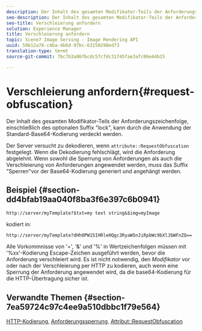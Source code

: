 ```yaml
---
description: Der Inhalt des gesamten Modifikator-Teils der Anforderungszeichenfolge, einschließlich des optionalen Suffix "lock", kann durch die Anwendung der Standard-Base64-Kodierung verdeckt werden.
seo-description: Der Inhalt des gesamten Modifikator-Teils der Anforderungszeichenfolge, einschließlich des optionalen Suffix "lock", kann durch die Anwendung der Standard-Base64-Kodierung verdeckt werden.
seo-title: Verschleierung anfordern
solution: Experience Manager
title: Verschleierung anfordern
topic: Scene7 Image Serving - Image Rendering API
uuid: 59b12a78-c4ba-4b6d-97bc-63150298ed73
translation-type: tm+mt
source-git-commit: 7bc7b3a86fbcdc57cfdc31745fae3afc06e44b15

---
```



# Verschleierung anfordern{#request-obfuscation}

Der Inhalt des gesamten Modifikator-Teils der Anforderungszeichenfolge, einschließlich des optionalen Suffix &quot;lock&quot;, kann durch die Anwendung der Standard-Base64-Kodierung verdeckt werden.

Der Server versucht zu dekodieren, wenn `attribute::RequestObfuscation` festgelegt. Wenn die Dekodierung fehlschlägt, wird die Anforderung abgelehnt. Wenn sowohl die Sperrung von Anforderungen als auch die Verschleierung von Anforderungen angewendet werden, muss das Suffix &quot;Sperren&quot;vor der Base64-Kodierung generiert und angehängt werden.

## Beispiel {#section-dd4bfab19aa040f8ba3f6e397c6b0941}

`http://server/myTemplate?$txt=my text string&$img=myImage`

kodiert in:

`http://server/myTemplate?dHh0PW15IHRleHQgc3RyaW5nJiRpbWc9bXlJbWFnZQ==`

Alle Vorkommnisse von &#39;=&#39;, &#39;&amp;&#39; und &#39;%&#39; in Wertzeichenfolgen müssen mit &#39;%xx&#39;-Kodierung Escape-Zeichen ausgeführt werden, bevor die Anforderung verschleiert wird. Es ist nicht notwendig, den *Modifikator* vor oder nach der Verschleierung per HTTP zu kodieren, auch wenn eine Sperrung der Anforderung angewendet wird, da die base64-Kodierung für die HTTP-Übertragung sicher ist.

## Verwandte Themen {#section-7ea59724c97c4ee9a510dbbc1f79e564}

[HTTP-Kodierung](../../../../../is-api/http-ref/image-serving-api-ref/c-http-protocol-reference/c-syntax-and-features/r-http-encoding.md#reference-bb34dd13f316462695448acfa8f92df7), [Anforderungssperrung](../../../../../is-api/http-ref/image-serving-api-ref/c-http-protocol-reference/c-syntax-and-features/r-request-locking.md#reference-4177193d20774daab0dbf206a927844c), [Attribut::RequestObfuscation](../../../../../is-api/image-catalog/image-serving-api-ref/c-image-catalog-reference/c-attributes-reference/r-requestobfuscation.md#reference-730a3330253343f893419ebd52baf0bd)
